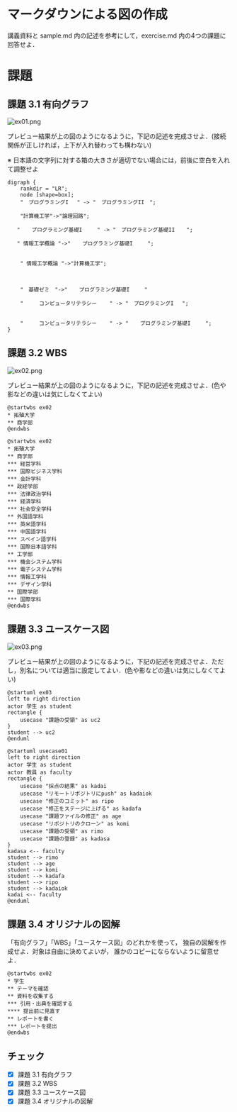 # マークダウンによる図の作成

講義資料と sample.md 内の記述を参考にして，exercise.md 内の4つの課題に回答せよ．
# 課題

## 課題 3.1 有向グラフ


![ex01.png](ex01.png)

プレビュー結果が上の図のようになるように，下記の記述を完成させよ．(接続関係が正しければ，上下が入れ替わっても構わない)

※ 日本語の文字列に対する箱の大きさが適切でない場合には，前後に空白を入れて調整せよ




```graphviz
digraph {
    rankdir = "LR";
    node [shape=box];
    "　プログラミングI 　" -> "　プログラミングII　";

    "計算機工学"->"論理回路";

   "  　プログラミング基礎I 　  " -> "　プログラミング基礎II  　";

   " 情報工学概論 "->"  　プログラミング基礎I 　  ";


    " 情報工学概論 "->"計算機工学";
    


    "　基礎ゼミ　"->"  　プログラミング基礎I 　  "

    "     コンピュータリテラシー    " -> "　プログラミングI 　";


    "     コンピュータリテラシー    " -> "  　プログラミング基礎I 　  ";
}
```

## 課題 3.2 WBS

![ex02.png](ex02.png)

プレビュー結果が上の図のようになるように，下記の記述を完成させよ．(色や影などの違いは気にしなくてよい)

```plantUML
@startwbs ex02
* 拓殖大学
** 商学部
@endwbs
```


```plantUML
@startwbs ex02
* 拓殖大学
** 商学部
*** 経営学科
*** 国際ビジネス学科
*** 会計学科
** 政経学部
*** 法律政治学科
*** 経済学科
*** 社会安全学科
** 外国語学科
*** 英米語学科
*** 中国語学科
*** スペイン語学科
*** 国際日本語学科
** 工学部
*** 機会システム学科
*** 電子システム学科
*** 情報工学科
*** デザイン学科
** 国際学部
*** 国際学科
@endwbs
```

## 課題 3.3 ユースケース図

![ex03.png](ex03.png)

プレビュー結果が上の図のようになるように，下記の記述を完成させよ．ただし，別名については適当に設定してよい．(色や影などの違いは気にしなくてよい)

```plantUML
@startuml ex03
left to right direction
actor 学生 as student
rectangle {
    usecase "課題の受領" as uc2
}
student --> uc2
@enduml
```

```plantUML
@startuml usecase01
left to right direction
actor 学生 as student
actor 教員 as faculty
rectangle {
    usecase "採点の結果" as kadai
    usecase "リモートリポジトリにpush" as kadaiok
    usecase "修正のコミット" as ripo
    usecase "修正をステージに上げる" as kadafa
    usecase "課題ファイルの修正" as age
    usecase "リポジトリのクローン" as komi
    usecase "課題の受領" as rimo
    usecase "課題の登録" as kadasa
}
kadasa <-- faculty
student --> rimo
student --> age
student --> komi
student --> kadafa
student --> ripo
student --> kadaiok
kadai <-- faculty
@enduml
```

## 課題 3.4 オリジナルの図解

「有向グラフ」「WBS」「ユースケース図」のどれかを使って，
独自の図解を作成せよ．対象は自由に決めてよいが，
誰かのコピーにならないように留意せよ．

```plantUML
@startwbs ex02
* 学生
** テーマを確認
** 資料を収集する
*** 引用・出典を確認する
**** 提出前に見直す
** レポートを書く
*** レポートを提出
@endwbs
```

## チェック
- [x] 課題 3.1 有向グラフ
- [x] 課題 3.2 WBS
- [x] 課題 3.3 ユースケース図
- [x] 課題 3.4 オリジナルの図解